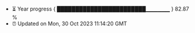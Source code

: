 - ⏳ Year progress { ████████████████████████▁▁▁▁▁▁ } 82.87 %
- ⏰ Updated on Mon, 30 Oct 2023 11:14:20 GMT

